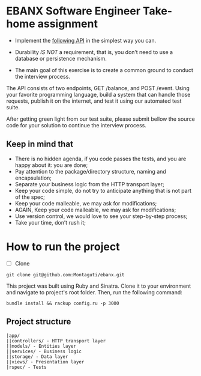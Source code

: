 # EBANX Software Engineer Take-home assignment

- Implement the [following API](http://ipkiss.pragmazero.com/) in the simplest way you can.

- Durability *IS NOT* a requirement, that is, you don’t need to use a database or persistence mechanism.

- The main goal of this exercise is to create a common ground to conduct the interview process.

The API consists of two endpoints, GET /balance, and POST /event. Using your favorite programming language, build a system that can handle those requests, publish it on the internet, and test it using our automated test suite.

After getting green light from our test suite, please submit bellow the source code for your solution to continue the interview process.

## Keep in mind that
- There is no hidden agenda, if you code passes the tests, and you are happy about it:  you are done;
- Pay attention to the package/directory structure, naming and encapsulation;
- Separate your business logic from the HTTP transport layer;
- Keep your code simple, do not try to anticipate anything that is not part of the spec;
- Keep your code malleable, we may ask for modifications;
- AGAIN, Keep your code malleable, we may ask for modifications;
- Use version control, we would love to see your step-by-step process;
- Take your time, don’t rush it;


# How to run the project

- [ ] Clone
```shell
git clone git@github.com:Montaguti/ebanx.git
```
This project was built using Ruby and Sinatra. Clone it to your environment and navigate to project's root folder. Then, run the following command:

```shell
bundle install && rackup config.ru -p 3000
```

## Project structure
```
|app/
||controllers/ - HTTP transport layer
||models/ - Entities layer
||services/ - Business logic
||storage/ - Data layer
||views/ - Presentation layer
|rspec/ - Tests
```
